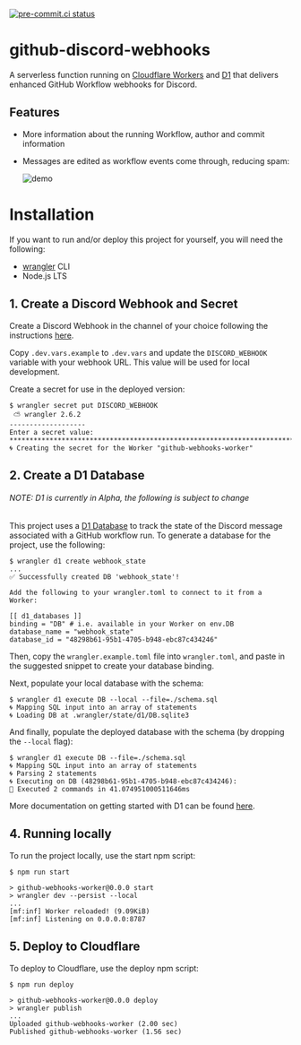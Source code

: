 [![pre-commit.ci status](https://results.pre-commit.ci/badge/github/finlaysawyer/github-discord-webhooks/master.svg)](https://results.pre-commit.ci/latest/github/finlaysawyer/github-discord-webhooks/master)

# github-discord-webhooks

A serverless function running on [Cloudflare Workers](https://workers.cloudflare.com/) and [D1](https://developers.cloudflare.com/d1/) that delivers enhanced GitHub Workflow webhooks for Discord. 

## Features

* More information about the running Workflow, author and commit information
* Messages are edited as workflow events come through, reducing spam:

    ![demo](https://user-images.githubusercontent.com/18363677/209872272-5b7324bf-92f6-4380-b5a5-f503053ae73e.gif)

# Installation

If you want to run and/or deploy this project for yourself, you will need the following:

- [wrangler](https://developers.cloudflare.com/workers/get-started/guide#1-install-wrangler-workers-cli) CLI
- Node.js LTS

## 1. Create a Discord Webhook and Secret

Create a Discord Webhook in the channel of your choice following the instructions [here](https://support.discord.com/hc/en-us/articles/228383668-Intro-to-Webhooks).

Copy `.dev.vars.example` to `.dev.vars` and update the `DISCORD_WEBHOOK` variable with your webhook URL. This value will be used for local development.

Create a secret for use in the deployed version:

```console
$ wrangler secret put DISCORD_WEBHOOK
 ⛅️ wrangler 2.6.2
-------------------
Enter a secret value: *************************************************************************************************************************
🌀 Creating the secret for the Worker "github-webhooks-worker"
```

## 2. Create a D1 Database

###### NOTE: D1 is currently in Alpha, the following is subject to change

This project uses a [D1 Database](https://blog.cloudflare.com/introducing-d1/) to track the state of
the Discord message associated with a GitHub workflow run. To generate a database for the project, use the following:

```console
$ wrangler d1 create webhook_state
...
✅ Successfully created DB 'webhook_state'!

Add the following to your wrangler.toml to connect to it from a Worker:

[[ d1_databases ]]
binding = "DB" # i.e. available in your Worker on env.DB
database_name = "webhook_state"
database_id = "48298b61-95b1-4705-b948-ebc87c434246"
```

Then, copy the `wrangler.example.toml` file into `wrangler.toml`, and paste in the suggested snippet to create your
database binding.

Next, populate your local database with the schema:

```console
$ wrangler d1 execute DB --local --file=./schema.sql
🌀 Mapping SQL input into an array of statements
🌀 Loading DB at .wrangler/state/d1/DB.sqlite3
```

And finally, populate the deployed database with the schema (by dropping the `--local` flag):

```console
$ wrangler d1 execute DB --file=./schema.sql
🌀 Mapping SQL input into an array of statements
🌀 Parsing 2 statements
🌀 Executing on DB (48298b61-95b1-4705-b948-ebc87c434246):
🚣 Executed 2 commands in 41.074951000511646ms
```

More documentation on getting started with D1 can be found [here](https://developers.cloudflare.com/d1/get-started/).

## 4. Running locally

To run the project locally, use the start npm script:

```console
$ npm run start

> github-webhooks-worker@0.0.0 start
> wrangler dev --persist --local
...
[mf:inf] Worker reloaded! (9.09KiB)
[mf:inf] Listening on 0.0.0.0:8787
```

## 5. Deploy to Cloudflare

To deploy to Cloudflare, use the deploy npm script:

```console
$ npm run deploy

> github-webhooks-worker@0.0.0 deploy
> wrangler publish
...
Uploaded github-webhooks-worker (2.00 sec)
Published github-webhooks-worker (1.56 sec)
```
